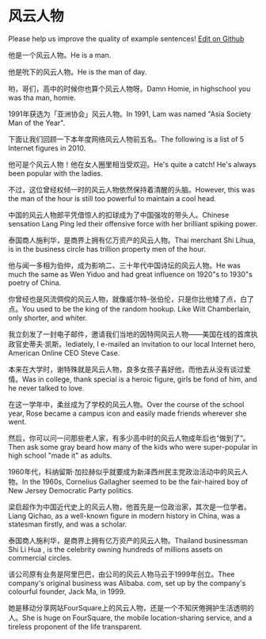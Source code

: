# 风云人物

Please help us improve the quality of example sentences! [Edit on Github](https://github.com/jiyushe/jiyu-example-sentence-source/blob/main/chinese/fengyunrenwu.md)

<p><span class="chinese">他是一个风云人物。</span><span class="english">He is a man.</span></p>

<p><span class="chinese">他是吮下的风云人物。</span><span class="english">He is the man of day.</span></p>

<p><span class="chinese">哟，哥们，高中的时候你也算个风云人物呀。</span><span class="english">Damn Homie, in highschool you was tha man, homie.</span></p>

<p><span class="chinese">1991年获选为「亚洲协会」风云人物。</span><span class="english">In 1991, Lam was named "Asia Society Man of the Year".</span></p>

<p><span class="chinese">下面让我们回顾一下本年度网络风云人物前五名。</span><span class="english">The following is a list of 5 Internet figures in 2010.</span></p>

<p><span class="chinese">他可是个风云人物！他在女人圈里相当受欢迎。</span><span class="english">He's quite a catch! He's always been popular with the ladies.</span></p>

<p><span class="chinese">不过，这位曾经权倾一时的风云人物依然保持着清醒的头脑。</span><span class="english">However, this was the man of the hour is still too powerful to maintain a cool head.</span></p>

<p><span class="chinese">中国的风云人物郎平凭借惊人的扣球成为了中国强攻的带头人。</span><span class="english">Chinese sensation Lang Ping led their offensive force with her brilliant spiking power.</span></p>

<p><span class="chinese">泰国商人施利华，是商界上拥有亿万资产的风云人物。</span><span class="english">Thai merchant Shi Lihua, is in the business circle has trillion property men of the hour.</span></p>

<p><span class="chinese">他与闻一多相为伯仲，成为影响二、三十年代中国诗坛的风云人物。</span><span class="english">He was much the same as Wen Yiduo and had great influence on 1920"s to 1930"s poetry of China.</span></p>

<p><span class="chinese">你曾经也是风流倜傥的风云人物，就像威尔特-张伯伦，只是你比他矮了点，白了点。</span><span class="english">You used to be the king of the random hookup. Like Wilt Chamberlain, only shorter, and whiter.</span></p>

<p><span class="chinese">我立刻发了一封电子邮件，邀请我们当地的因特网风云人物——美国在线的首席执政官史蒂夫·凯斯。</span><span class="english">Iediately, I e-mailed an invitation to our local Internet hero, American Online CEO Steve Case.</span></p>

<p><span class="chinese">本来在大学时，谢特殊就是风云人物，良多女孩子喜好他，而他去从没有谈过爱情。</span><span class="english">Was in college, thank special is a heroic figure, girls be fond of him, and he never talked to love.</span></p>

<p><span class="chinese">在这一学年中，柔丝成为了学校的风云人物。</span><span class="english">Over the course of the school year, Rose became a campus icon and easily made friends wherever she went.</span></p>

<p><span class="chinese">然后，你可以问一问那些老人家，有多少高中时的风云人物成年后也“做到了”。</span><span class="english">Then ask some gray beard how many of the kids who were super-popular in high school "made it" as adults.</span></p>

<p><span class="chinese">1960年代，科纳留斯·加拉赫似乎就要成为新泽西州民主党政治活动中的风云人物。</span><span class="english">In the 1960s, Cornelius Gallagher seemed to be the fair-haired boy of New Jersey Democratic Party politics.</span></p>

<p><span class="chinese">梁启超作为中国近代史上的风云人物，他首先是一位政治家，其次是一位学者。</span><span class="english">Liang Qichao, as a well-known figure in modern history in China, was a statesman firstly, and was a scholar.</span></p>

<p><span class="chinese">泰国商人施利华，是商界上拥有亿万资产的风云人物。</span><span class="english">Thailand businessman Shi Li Hua , is the celebrity owning hundreds of millions assets on commercial circles.</span></p>

<p><span class="chinese">该公司原有业务是阿里巴巴，由公司的风云人物马云于1999年创立。</span><span class="english">Thee company's original business was Alibaba. com, set up by the company's colourful founder, Jack Ma, in 1999.</span></p>

<p><span class="chinese">她是移动分享网站FourSquare上的风云人物，还是一个不知厌倦拥护生活透明的人。</span><span class="english">She is huge on FourSquare, the mobile location-sharing service, and a tireless proponent of the life transparent.</span></p>

